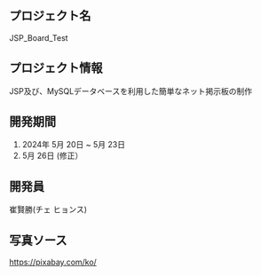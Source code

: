 ## プロジェクト名
JSP_Board_Test


## プロジェクト情報
JSP及び、MySQLデータベースを利用した簡単なネット掲示板の制作


## 開発期間
1. 2024年 5月 20日 ~ 5月 23日
2. 5月 26日 (修正）

     
## 開発員
崔賢勝(チェ ヒョンス)


##  写真ソース
<https://pixabay.com/ko/>
